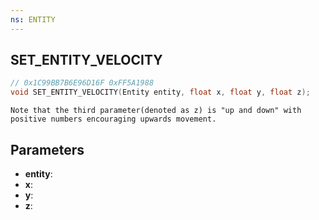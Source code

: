 ```yaml
---
ns: ENTITY
---
```

## SET_ENTITY_VELOCITY

```c
// 0x1C99BB7B6E96D16F 0xFF5A1988
void SET_ENTITY_VELOCITY(Entity entity, float x, float y, float z);
```

```
Note that the third parameter(denoted as z) is "up and down" with positive numbers encouraging upwards movement.
```

## Parameters
* **entity**:
* **x**:
* **y**:
* **z**:
